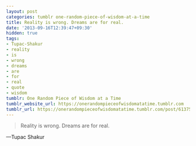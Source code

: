 ```yaml
---
layout: post
categories: tumblr one-random-piece-of-wisdom-at-a-time
title: Reality is wrong. Dreams are for real.
date: '2013-09-16T12:39:47+09:30'
hidden: true
tags:
- Tupac-Shakur
- reality
- is
- wrong
- dreams
- are
- for
- real
- quote
- wisdom
tumblr: One Random Piece of Wisdom at a Time
tumblr_website_url: https://onerandompieceofwisdomatatime.tumblr.com
tumblr_url: https://onerandompieceofwisdomatatime.tumblr.com/post/61375287235/reality-is-wrong-dreams-are-for-real
---
```

> Reality is wrong. Dreams are for real.

—Tupac Shakur
